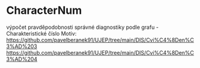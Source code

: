 # CharacterNum
 výpočet pravděpodobnosti správné diagnostiky podle grafu - Charakteristické číslo
Motiv: https://github.com/pavelberanek91/UJEP/tree/main/DIS/Cvi%C4%8Den%C3%AD%203
     https://github.com/pavelberanek91/UJEP/tree/main/DIS/Cvi%C4%8Den%C3%AD%204
